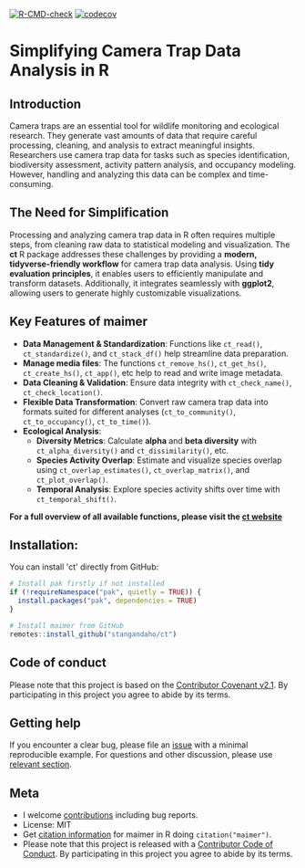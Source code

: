 [![R-CMD-check](https://github.com/stangandaho/ct/actions/workflows/R-CMD-check.yaml/badge.svg)](https://github.com/stangandaho/ct/actions/workflows/R-CMD-check.yaml)
[![codecov](https://codecov.io/gh/stangandaho/ct/graph/badge.svg?token=LDM57A3MWL)](https://codecov.io/gh/stangandaho/ct)

# Simplifying Camera Trap Data Analysis in R

## Introduction
Camera traps are an essential tool for wildlife monitoring and ecological research. 
They generate vast amounts of data that require careful processing, cleaning, and 
analysis to extract meaningful insights. Researchers use camera trap data for tasks 
such as species identification, biodiversity assessment, activity pattern analysis, 
and occupancy modeling. However, handling and analyzing this data can be complex 
and time-consuming.

## The Need for Simplification
Processing and analyzing camera trap data in R often requires multiple steps, 
from cleaning raw data to statistical modeling and visualization. The **ct** 
R package addresses these challenges by providing a **modern, tidyverse-friendly workflow** 
for camera trap data analysis. Using **tidy evaluation principles**, it enables 
users to efficiently manipulate and transform datasets. Additionally, it integrates 
seamlessly with **ggplot2**, allowing users to generate highly customizable 
visualizations.

## Key Features of maimer
- **Data Management & Standardization**: Functions like `ct_read()`, 
  `ct_standardize()`, and `ct_stack_df()` help streamline data preparation.
- **Manage media files**: The functions `ct_remove_hs()`, `ct_get_hs()`, 
  `ct_create_hs()`, `ct_app()`, etc help to read and write image metadata.
- **Data Cleaning & Validation**: Ensure data integrity with `ct_check_name()`, 
  `ct_check_location()`.
- **Flexible Data Transformation**: Convert raw camera trap data into formats 
  suited for different analyses (`ct_to_community()`, `ct_to_occupancy()`, `ct_to_time()`).
- **Ecological Analysis**:
  - **Diversity Metrics**: Calculate **alpha** and **beta diversity** with 
  `ct_alpha_diversity()` and `ct_dissimilarity()`, etc.
  - **Species Activity Overlap**: Estimate and visualize species overlap using 
  `ct_overlap_estimates()`, `ct_overlap_matrix()`, and `ct_plot_overlap()`.
  - **Temporal Analysis**: Explore species activity shifts over time with 
  `ct_temporal_shift()`.

**For a full overview of all available functions, please visit the [ct website](https://stangandaho.github.io/ct/reference/index.html)**

## Installation:
You can install 'ct' directly from GitHub:

```R
# Install pak firstly if not installed
if (!requireNamespace("pak", quietly = TRUE)) {
  install.packages("pak", dependencies = TRUE)
}

# Install maimer from GitHub
remotes::install_github("stangandaho/ct")
```

## Code of conduct
Please note that this project is based on the [Contributor Covenant v2.1](https://github.com/stangandaho/ct/blob/main/CODE_OF_CONDUCT.md). 
By participating in this project you agree to abide by its terms.

## Getting help
If you encounter a clear bug, please file an [issue](https://github.com/stangandaho/ct/issues) with a minimal reproducible 
example. For questions and other discussion, please use [relevant section](https://github.com/stangandaho/ct/discussions).

## **Meta**
- I welcome [contributions](#) including bug reports.
- License: MIT
- Get [citation information](#) for maimer in R doing `citation("maimer")`.
- Please note that this project is released with a [Contributor Code of Conduct](#). By participating in this project you agree to abide by its terms.
